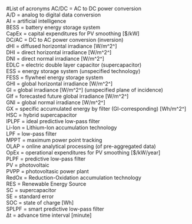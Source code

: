 #List of acronyms
AC/DC = AC to DC power conversion  
A/D = analog to digital data conversion  
AI = artificial intelligence  
BESS = battery energy storage system  
CapEx = capital expenditures for PV smoothing [\$/kW]  
DC/AC = DC to AC power conversion (inversion)  
dHI = diffused horizontal irradiance [W/m^2^]  
DHI = direct horizontal irradiance [W/m^2^]  
DNI = direct normal irradiance [W/m^2^]  
EDLC = electric double layer capacitor (supercapacitor)  
ESS = energy storage system (unspecified technology)  
FESS = flywheel energy storage system  
GHI = global horizontal irradiance [W/m^2^]  
GI = global irradiance [W/m^2^] (unspecified plane of incidence)  
GIf = forecasted future global irradiance [W/m^2^]  
GNI = global normal irradiance [W/m^2^]  
GX = specific accumulated energy by filter (GI-corresponding) [Wh/m^2^]  
HSC = hybrid supercapacitor  
IPLPF = ideal predictive low-pass filter  
Li-Ion = Lithium-Ion accumulation technology  
LPF = low-pass filter  
MPPT = maximum power point tracking  
OLAP = online analytical processing (of pre-aggregated data)  
OpEx = operational expenditures for PV smoothing [\$/kW/year]  
PLPF = predictive low-pass filter  
PV = photovoltaic  
PVPP = photovoltasic power plant  
RedOx = Reduction-Oxidation accumulation technology  
RES = Renewable Energy Source  
SC = supercapacitor  
SE = standard error  
SOC = state of charge [Wh]  
SPLPF = smart predictive low-pass filter  
Δt = advance time interval [minute]
